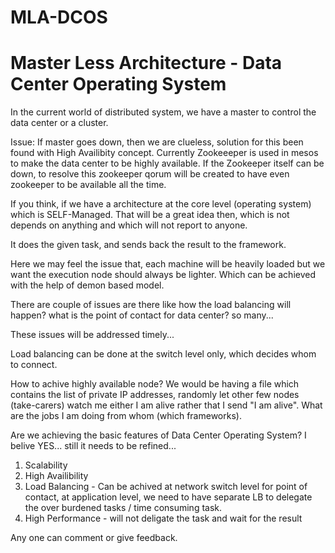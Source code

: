# MLA-DCOS
# Master Less Architecture - Data Center Operating System


In the current world of distributed system, we have a master to control the data center or a cluster.

Issue: If master goes down, then we are clueless, solution for this been found with High Availibity concept. Currently Zookeeeper is used in mesos to make the data center to be highly available. If the Zookeeper itself can be down, to resolve this zookeeper qorum will be created to have even zookeeper to be available all the time.

If you think, if we have a architecture at the core level (operating system) which is SELF-Managed. That will be a great idea then, which is not depends on anything and which will not report to anyone.

It does the given task, and sends back the result to the framework.

Here we may feel the issue that, each machine will be heavily loaded but we want the execution node should always be lighter. Which can be achieved with the help of demon based model.

There are couple of issues are there like how the load balancing will happen? what is the point of contact for data center? so many...

These issues will be addressed timely...

Load balancing can be done at the switch level only, which decides whom to connect.

How to achive highly available node? We would be having a file which contains the list of private IP addresses, randomly let other few nodes (take-carers) watch me either I am alive rather that I send "I am alive". What are the jobs I am doing from whom (which frameworks).

Are we achieving the basic features of Data Center Operating System?
I belive YES... still it needs to be refined... 
   1. Scalability
   2. High Availibility
   3. Load Balancing - Can be achived at network switch level for point of contact, at application level, we need to have separate LB to delegate the over burdened tasks / time consuming task.
   4. High Performance - will not deligate the task and wait for the result

Any one can comment or give feedback.
